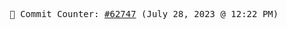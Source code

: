 <p align="center">
    <samp>
        📮 Commit Counter: <a href="https://github.com/Javascript-void0/Javascript-void0/commits/main">#62747</a> (July 28, 2023 @ 12:22 PM)
    </samp>
</p>